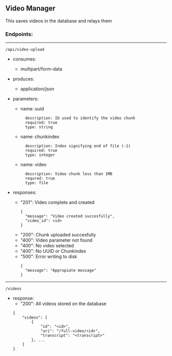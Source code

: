 ## Video Manager
This saves videos in the database and relays them

### Endpoints:
---
`/api/video-upload`
- consumes:
  - multipart/form-data
- produces:
  - application/json
- parameters:
  - name: uuid
    ```
      description: ID used to identify the video chunk
      required: true
      type: string
    ```
  - name: chunkindex
    ```
      description: Index signifying end of file (-1)
      required: true
      type: integer
    ```
  - name: video
    ```
      description: Video chunk less than 1MB
      requred: true
      type: file
    ```

- responses:
  - "201": Video complete and created
    ```
    {
      "message": "Video created succesfully",
      "video_id": <id>
    }
    ```
  - "200": Chunk uploaded succesfully
  - "400": Video parameter not found
  - "400": No video selected
  - "400": No UUID or Chunkindex
  - "500": Error writing to disk
    ```
    {
      "message": "Appropiate message"
    }
    ```
---
`/videos`
- response:
    - "200": All videos stored on the database
    ```
    {
        "videos": [
            {
                "id": "<id>",
                "uri": "/full-video/<id>",
                "transcript": "<transcript>"
            }, ...
        ]
    }
    ```
